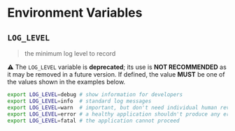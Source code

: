 # Environment Variables

## `LOG_LEVEL`

> the minimum log level to record

⚠️ The `LOG_LEVEL` variable is **deprecated**; its use is **NOT RECOMMENDED** as
it may be removed in a future version. If defined, the value **MUST** be one of
the values shown in the examples below.

```bash
export LOG_LEVEL=debug # show information for developers
export LOG_LEVEL=info  # standard log messages
export LOG_LEVEL=warn  # important, but don't need individual human review
export LOG_LEVEL=error # a healthy application shouldn't produce any errors
export LOG_LEVEL=fatal # the application cannot proceed
```
